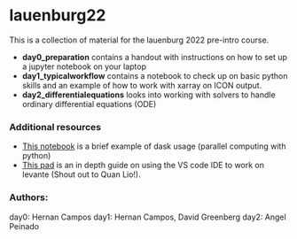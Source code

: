 # lauenburg22
This is a collection of material for the lauenburg 2022 pre-intro course.
 * **day0_preparation** contains a handout with instructions on how to set up a jupyter notebook on your laptop
 * **day1_typicalworkflow** contains a notebook to check up on basic python skills and an example of how to work with xarray on ICON output.
 * **day2_differentialequations** looks into working with solvers to handle ordinary differential equations (ODE)

### Additional resources
 * [This notebook](https://github.com/suessspeise/mediocre_script_collection/blob/main/dask_example.ipynb) is a brief example of dask usage (parallel computing with python)
 * [This pad](https://pad.gwdg.de/GSW4dgHZSGm6KUev6mQcdw?view#) is an in depth guide on using the VS code IDE to work on levante (Shout out to Quan Lio!).

### Authors:
day0: Hernan Campos
day1: Hernan Campos, David Greenberg
day2: Angel Peinado
